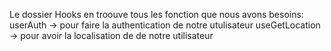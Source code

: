 Le dossier Hooks en troouve tous les fonction que nous avons besoins:
userAuth -> pour faire la authentication de notre utulisateur
useGetLocation -> pour avoir la localisation de de notre utilisateur 

